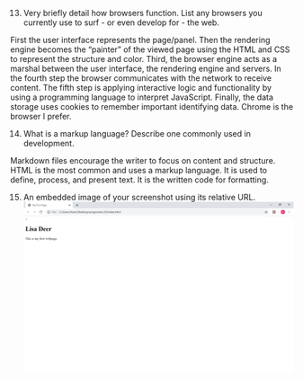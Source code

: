13.	Very briefly detail how browsers function. List any browsers you currently use to surf - or even develop for - the web.

First the user interface represents the page/panel. Then the rendering engine becomes the “painter” of the viewed page using the HTML and CSS to represent the structure and color. Third, the browser engine acts as a marshal between the user interface, the rendering engine and servers. In the fourth step the browser communicates with the network to receive content. The fifth step is applying interactive logic and functionality by using a programming language to interpret JavaScript. Finally, the data storage uses cookies to remember important identifying data. Chrome is the browser I prefer.

14.	What is a markup language? Describe one commonly used in development.

Markdown files encourage the writer to focus on content and structure. HTML is the most common and uses a markup language. It is used to define, process, and present text. It is the written code for formatting.

15.	An embedded image of your screenshot using its relative URL.
![My Screenshot](/assignment_03/images/screenshot_a3.png)
